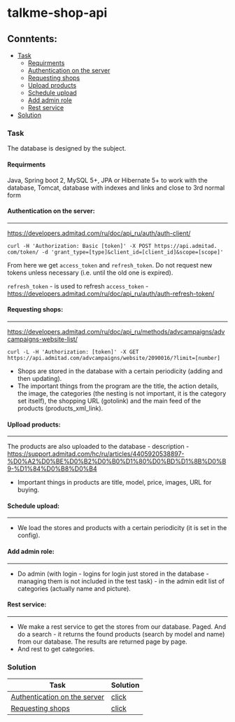 # talkme-shop-api

## Conntents:

- [Task](#Task) 
    - [Requirments](#Requirments) 
    - [Authentication on the server](#Authentication-on-the-server) 
    - [Requesting shops](#Requesting-shops) 
    - [Upload products](#Upload-products)
    - [Schedule upload](#Schedule-upload)
    - [Add admin role](#Add-admin-role)
    - [Rest service](#Rest-service)
- [Solution](#Solution)

### Task
The database is designed by the subject.

#### Requirments
Java, Spring boot 2, MySQL 5+, JPA or Hibernate 5+ to work with the database, Tomcat, database with indexes and links and close to 3rd normal form

#### Authentication on the server:
---
https://developers.admitad.com/ru/doc/api_ru/auth/auth-client/
```
curl -H 'Authorization: Basic [token]' -X POST https://api.admitad. com/token/ -d 'grant_type=[type]&client_id=[client_id]&scope=[scope]'
```
From here we get `access_token` and `refresh_token`. Do not request new tokens unless necessary (i.e. until the old one is expired).

`refresh_token` - is used to refresh `access_token` -
https://developers.admitad.com/ru/doc/api_ru/auth/auth-refresh-token/

#### Requesting shops:
---
https://developers.admitad.com/ru/doc/api_ru/methods/advcampaigns/advcampaigns-website-list/
```
curl -L -H 'Authorization: [token]' -X GET https://api.admitad.com/advcampaigns/website/2090016/?limit=[number]
```

- Shops are stored in the database with a certain periodicity (adding and then updating).
- The important things from the program are the title, the action details, the image, the categories (the nesting is not important, it is the category set itself), the shopping URL (gotolink) and the main feed of the products (products_xml_link).

#### Uplload products:
---
The products are also uploaded to the database - description - https://support.admitad.com/hc/ru/articles/4405920538897-%D0%A2%D0%BE%D0%B2%D0%B0%D1%80%D0%BD%D1%8B%D0%B9-%D1%84%D0%B8%D0%B4

- Important things in products are title, model, price, images, URL for buying.

#### Schedule upload:
---
- We load the stores and products with a certain periodicity (it is set in the config).

#### Add admin role:
---
- Do admin (with login - logins for login just stored in the database - managing them is not included in the test task) - in the admin edit list of categories (actually name and picture).

#### Rest service:
---
- We make a rest service to get the stores from our database. Paged. And do a search - it returns the found products (search by model and name) from our database. The results are returned page by page.
- And rest to get categories.

### Solution
| Task | Solution |
|----------------|----------------|
| [Authentication on the server](#Authentication-on-the-server)  |[click](https://github.com/Vaixle/talkme-shop-api/blob/main/src/main/java/com/vaixle/talkme/repository/impl/AdmitadCredentialRepositoryImpl.java)  |
| [Requesting shops](#Requesting-shops) | [click](https://github.com/Vaixle/talkme-shop-api/blob/main/src/main/java/com/vaixle/talkme/service/impl/ShopServiceImpl.java) |
